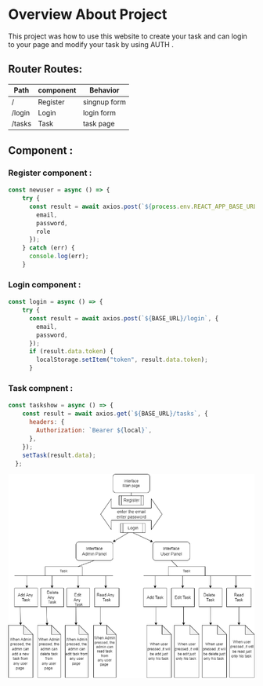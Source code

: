 # Overview About Project
This project was how to use this website to create your task and can login to your page and modify your task by using AUTH .

## Router Routes:

| Path          | component     | Behavior     |
| ------------- | ------------- |--------------|
| /             | Register      | singnup form |
| /login        | Login         | login form   |
|  /tasks       | Task          | task page    |

## Component :
### Register component :
```js
const newuser = async () => {
    try {
      const result = await axios.post(`${process.env.REACT_APP_BASE_URL}/regester`, {
        email,
        password,
        role
      });
    } catch (err) {
      console.log(err);
    }
```
### Login component :
```js
const login = async () => {
    try {
      const result = await axios.post(`${BASE_URL}/login`, {
        email,
        password,
      });
      if (result.data.token) {
        localStorage.setItem("token", result.data.token);
      }
```
### Task compnent :
```js
const taskshow = async () => {
    const result = await axios.get(`${BASE_URL}/tasks`, {
      headers: {
        Authorization: `Bearer ${local}`,
      },
    });
    setTask(result.data);
  };
```


![ER Digram ](https://github.com/M0hammed-18/w09d03/blob/main/src/digram/Untitled%20Diagram-Page-1.drawio.png)
